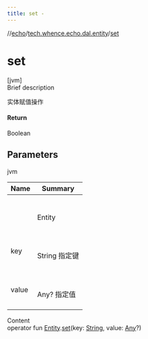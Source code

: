 ```yaml
---
title: set -
---
```

//[echo](../index.md)/[tech.whence.echo.dal.entity](index.md)/[set](set.md)



# set  
[jvm]  
Brief description  


实体赋值操作



#### Return  


Boolean



## Parameters  
  
jvm  
  
|  Name|  Summary| 
|---|---|
| <receiver>| <br><br>Entity<br><br>
| key| <br><br>String 指定键<br><br>
| value| <br><br>Any? 指定值<br><br>
  
  
Content  
operator fun [Entity](-entity/index.md).[set](set.md)(key: [String](https://kotlinlang.org/api/latest/jvm/stdlib/kotlin/-string/index.html), value: [Any](https://kotlinlang.org/api/latest/jvm/stdlib/kotlin/-any/index.html)?)  



